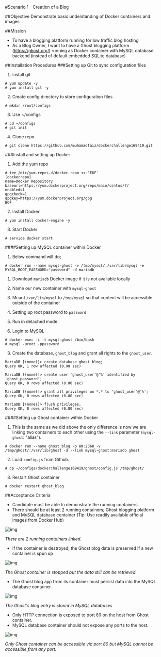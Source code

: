 #Scenario 1 - Creation of a Blog

##Objective
Demonstrate basic understanding of Docker containers and images

##Mission
  * To have a blogging platform running for low traffic blog hosting
  * As a Blog Owner, I want to have a Ghost blogging platform (https://ghost.org/) running as Docker container with MySQL database backend (instead of default embedded SQLite database)

##Installation Procedures
###Setting up Git to sync configuration files

1. Install git
  ```
  # yum update -y
  # yum install git -y
  ```
  
2. Create config directory to store configuration files  
  ```
  # mkdir /root/configs
  ```

3. Use ~/configs
  ```
  # cd ~/configs
  # git init
  ```

4. Clone repo
  ```
  # git clone https://github.com/muhamadfaiz/dockerchallenge169419.git
  ```

###Install and setting up Docker

1. Add the yum repo
  ```
  # tee /etc/yum.repos.d/docker.repo <<-'EOF'
  [dockerrepo]
  name=Docker Repository
  baseurl=https://yum.dockerproject.org/repo/main/centos/7/
  enabled=1
  gpgcheck=1
  gpgkey=https://yum.dockerproject.org/gpg
  EOF
  ```

2. Install Docker
  ```
  # yum install docker-engine -y
  ```

3. Start Docker
  ```
  # service docker start
  ```

####Setting up MySQL container within Docker

1. Below command will do;

  ```
  # docker run --name mysql-ghost -v /tmp/mysql/:/var/lib/mysql -e MYSQL_ROOT_PASSWORD="password" -d mariadb 
  ```
  
  1. Download `mariadb` Docker image if it is not available locally
  2. Name our new container with `mysql-ghost`
  3. Mount `/var/lib/mysql` to `/tmp/mysql` so that content will be accessible outside of the container
  4. Setting up root password to `password`
  5. Run in detached mode.

2. Login to MySQL
  ```
  # docker exec -i -t mysql-ghost /bin/bash
  # mysql -uroot -ppassword
  ```
  
3. Create the database, `ghost_blog` and grant all rights to the `ghost_user`.
  ```
  MariaDB [(none)]> create database ghost_blog;
  Query OK, 1 row affected (0.00 sec)

  MariaDB [(none)]> create user 'ghost_user'@'%' identified by 'ghost_password';
  Query OK, 0 rows affected (0.00 sec)

  MariaDB [(none)]> grant all privileges on *.* to 'ghost_user'@'%';
  Query OK, 0 rows affected (0.00 sec)

  MariaDB [(none)]> flush privileges;
  Query OK, 0 rows affected (0.00 sec)
  ```
  
####Setting up Ghost container within Docker

1. This is the same as we did above the only difference is now we are linking two containers to each other using the
`--link` parameter (`mysql-ghost`: "alias"). 
  ```
  # docker run --name ghost_blog -p 80:2368 -v /tmp/ghost/:/var/lib/ghost -d --link mysql-ghost:mariadb ghost
  ```

2. Load `config.js` from Github.
  ```
  # cp ~/configs/dockerchallenge169419/ghost/config.js /tmp/ghost/
  ```

3. Restart Ghost container
  ```
  # docker restart ghost_blog
  ```

##Acceptance Criteria

*	Candidate must be able to demonstrate the running containers.
*	There should be at least 2 running containers; Ghost blogging platform and MySQL database container (Tip: Use readily available official images from Docker Hub)

![img](http://i.imgur.com/wEGL6MV.png)

*There are 2 running containers linked.*

*	If the container is destroyed, the Ghost blog data is preserved if a new container is spun up

![img](http://i.imgur.com/ceVfyBy.png)

*The Ghost container is stopped but the data still can be retrieved.*

*	The Ghost blog app from its container must persist data into the MySQL database container.

![img](http://i.imgur.com/8ZYZvG7.png)

*The Ghost's blog entry is stored in MySQL databases*

*	Only HTTP connection is exposed to port 80 on the host from Ghost container.
*	MySQL database container should not expose any ports to the host.

![img](http://i.imgur.com/wEGL6MV.png)

*Only Ghost container can be accessible via port 80 but MySQL cannot be accessible from any port.*
